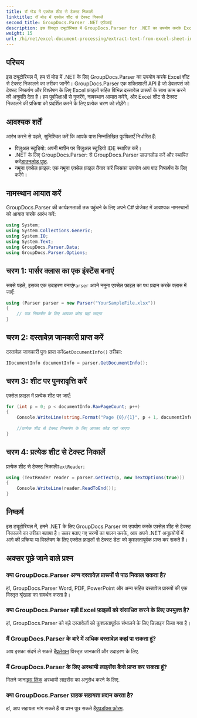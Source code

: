 ```yaml
---
title: रॉ मोड में एक्सेल शीट से टेक्स्ट निकालें
linktitle: रॉ मोड में एक्सेल शीट से टेक्स्ट निकालें
second_title: GroupDocs.Parser .NET एपीआई
description: इस विस्तृत ट्यूटोरियल में GroupDocs.Parser for .NET का उपयोग करके Excel शीट से टेक्स्ट निकालना सीखें। डाउनलोड करें और पार्स करना शुरू करें।
weight: 15
url: /hi/net/excel-document-processing/extract-text-from-excel-sheet-in-raw-mode/
---
```

## परिचय
इस ट्यूटोरियल में, हम रॉ मोड में .NET के लिए GroupDocs.Parser का उपयोग करके Excel शीट से टेक्स्ट निकालने का तरीका जानेंगे। GroupDocs.Parser एक शक्तिशाली API है जो डेवलपर्स को टेक्स्ट निष्कर्षण और विश्लेषण के लिए Excel फ़ाइलों सहित विभिन्न दस्तावेज़ प्रारूपों के साथ काम करने की अनुमति देता है। हम पूर्वापेक्षाओं से गुजरेंगे, नामस्थान आयात करेंगे, और Excel शीट से टेक्स्ट निकालने की प्रक्रिया को प्रदर्शित करने के लिए प्रत्येक चरण को तोड़ेंगे।
## आवश्यक शर्तें
आरंभ करने से पहले, सुनिश्चित करें कि आपके पास निम्नलिखित पूर्वापेक्षाएँ निर्धारित हैं:
- विज़ुअल स्टूडियो: अपनी मशीन पर विज़ुअल स्टूडियो IDE स्थापित करें।
-  .NET के लिए GroupDocs.Parser: से GroupDocs.Parser डाउनलोड करें और स्थापित करें[डाउनलोड पृष्ठ](https://releases.groupdocs.com/parser/net/).
- नमूना एक्सेल फ़ाइल: एक नमूना एक्सेल फ़ाइल तैयार करें जिसका उपयोग आप पाठ निष्कर्षण के लिए करेंगे।

## नामस्थान आयात करें
GroupDocs.Parser की कार्यक्षमताओं तक पहुंचने के लिए अपने C# प्रोजेक्ट में आवश्यक नामस्थानों को आयात करके आरंभ करें:
```csharp
using System;
using System.Collections.Generic;
using System.IO;
using System.Text;
using GroupDocs.Parser.Data;
using GroupDocs.Parser.Options;
```
## चरण 1: पार्सर क्लास का एक इंस्टेंस बनाएं
 सबसे पहले, इसका एक उदाहरण बनाएं`Parser` अपने नमूना एक्सेल फ़ाइल का पथ प्रदान करके क्लास में जाएँ:
```csharp
using (Parser parser = new Parser("YourSampleFile.xlsx"))
{
    // पाठ निष्कर्षण के लिए आपका कोड यहां जाएगा
}
```
## चरण 2: दस्तावेज़ जानकारी प्राप्त करें
 दस्तावेज़ जानकारी पुनः प्राप्त करें`GetDocumentInfo()` तरीका:
```csharp
IDocumentInfo documentInfo = parser.GetDocumentInfo();
```
## चरण 3: शीट पर पुनरावृत्ति करें
एक्सेल फ़ाइल में प्रत्येक शीट पर जाएँ:
```csharp
for (int p = 0; p < documentInfo.RawPageCount; p++)
{
    Console.WriteLine(string.Format("Page {0}/{1}", p + 1, documentInfo.RawPageCount));
    
    //प्रत्येक शीट से टेक्स्ट निष्कर्षण के लिए आपका कोड यहां जाएगा
}
```
## चरण 4: प्रत्येक शीट से टेक्स्ट निकालें
 प्रत्येक शीट से टेक्स्ट निकालें`TextReader`:
```csharp
using (TextReader reader = parser.GetText(p, new TextOptions(true)))
{
    Console.WriteLine(reader.ReadToEnd());
}
```

## निष्कर्ष
इस ट्यूटोरियल में, हमने .NET के लिए GroupDocs.Parser का उपयोग करके एक्सेल शीट से टेक्स्ट निकालने का तरीका बताया है। ऊपर बताए गए चरणों का पालन करके, आप अपने .NET अनुप्रयोगों में आगे की प्रक्रिया या विश्लेषण के लिए एक्सेल फ़ाइलों से टेक्स्ट डेटा को कुशलतापूर्वक प्राप्त कर सकते हैं।

## अक्सर पूछे जाने वाले प्रश्न
### क्या GroupDocs.Parser अन्य दस्तावेज़ प्रारूपों से पाठ निकाल सकता है?
हां, GroupDocs.Parser Word, PDF, PowerPoint और अन्य सहित दस्तावेज़ प्रारूपों की एक विस्तृत श्रृंखला का समर्थन करता है।
### क्या GroupDocs.Parser बड़ी Excel फ़ाइलों को संसाधित करने के लिए उपयुक्त है?
हां, GroupDocs.Parser को बड़े दस्तावेज़ों को कुशलतापूर्वक संभालने के लिए डिज़ाइन किया गया है।
### मैं GroupDocs.Parser के बारे में अधिक दस्तावेज़ कहां पा सकता हूं?
 आप इसका संदर्भ ले सकते हैं[प्रलेखन](https://tutorials.groupdocs.com/parser/net/) विस्तृत जानकारी और उदाहरण के लिए.
### मैं GroupDocs.Parser के लिए अस्थायी लाइसेंस कैसे प्राप्त कर सकता हूं?
 मिलने जाना[इस लिंक](https://purchase.groupdocs.com/temporary-license/) अस्थायी लाइसेंस का अनुरोध करने के लिए.
### क्या GroupDocs.Parser ग्राहक सहायता प्रदान करता है?
हां, आप सहायता मांग सकते हैं या प्रश्न पूछ सकते हैं[ग्रुपडॉक्स फ़ोरम](https://forum.groupdocs.com/c/parser/17).